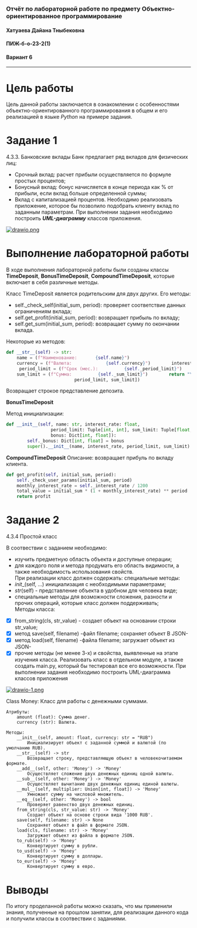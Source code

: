 ### Отчёт по лабораторной работе по предмету Объектно-ориентированное программирование
#### Хатуаева Дайана Тныбековна
#### ПИЖ-б-о-23-2(1)
#### Вариант 6
<hr>

# Цель работы
Цель данной работы заключается в ознакомлении с особенностями объектно-ориентированного программирования
в общем и его реализацией в языке *Python* на примере задания.

# Задание 1
4.3.3. Банковские вклады 
Банк предлагает ряд вкладов для физических лиц: 
- Срочный вклад: расчет прибыли осуществляется по формуле простых процентов; 
- Бонусный вклад: бонус начисляется в конце периода как % от прибыли, если вклад больше определенной суммы; 
- Вклад с капитализацией процентов. 
Необходимо реализовать приложение, которое бы позволило подобрать клиенту вклад по заданным параметрам. 
При выполнении задания необходимо построить ***UML-диаграмму*** классов приложения.

[![drawio.png](https://i.postimg.cc/1tmYkfb2/drawio.png)](https://postimg.cc/Nyn4Tfsk)

# Выполнение лабораторной работы
В ходе выполнения лабораторной работы были созданы классы **TimeDeposit**, **BonusTimeDeposit**, **CompoundTimeDeposit**, которые включает в себя различные методы.  

Класс TimeDeposit является родительским для двух других. Его методы:
 - self._check_self(initial_sum, period): проверяет соответствие данных ограничениям вклада;
 - self.get_profit(initial_sum, period): возвращает прибыль по вкладу;
- self.get_sum(initial_sum, period): возвращает сумму по окончании вклада.

Некоторые из методов:
```python
def __str__(self) -> str:
    name = (f"Наименование:       {self.name}")
    currency = (f"Валюта:             {self.currency}")        interest_rate = (f"Процентная ставка:           {self._interest_rate}%")
     period_limit = (f"Срок (мес.):          {self._period_limit}")
    sum_limit = (f"Сумма:          {self._sum_limit}")        return "\n".join([name, currency, interest_rate,
                          period_limit, sum_limit])
```
Возвращает строкое представление депозита.

**BonusTimeDeposit**

Метод инициализации:

```python
def __init__(self, name: str, interest_rate: float,
                 period_limit: Tuple[int, int], sum_limit: Tuple[float, float],
                 bonus: Dict[int, float]):
        self._bonus: Dict[int, float] = bonus
        super().__init__(name, interest_rate, period_limit, sum_limit)
```

**CompoundTimeDeposit** 
Описание: возвращает прибуль по вкладу клиента.
```python
def get_profit(self, initial_sum, period):
    self._check_user_params(initial_sum, period)
    monthly_interest_rate = self._interest_rate / 1200
    total_value = initial_sum * (1 + monthly_interest_rate) ** period        profit = total_value - initial_sum
    return profit
```
# Задание 2
4.3.4 Простой класс

В соотвествии с заданием необходимо:
- изучить предметную область объекта и доступные операции; 
- для каждого поля и метода продумать его область видимости, а также необходимость использования свойств.
<br> При реализации класс должен содержать:
специальные методы: 
- _init__(self, ...) инициализация с необходимыми параметрами; 
- _str_(self) - представление объекта в удобном для человека виде; 
- специальные методы для возможности сложения, разности и прочих операций, которые класс должен поддерживать; 
<br> Методы класса: 
-[x] from_string(cls, str_value) - создает объект на основании строки str_value;  
-[x] метод save(self, filename) -файл filename; сохраняет объект B JSON-
-[x] метод load(self, filename) -файла filename; загружает объект из JSON-
-[x] прочие методы (не менее 3-х) и свойства, выявленные на этапе изучения класса. 
Реализовать класс в отдельном модуле, а также создать main.py, который бы тестировал все его возможности. 
При выполнении задания необходимо построить UML-диаграмма классов приложения 

[![drawio-1.png](https://i.postimg.cc/130kbhfg/drawio-1.png)](https://postimg.cc/756tTR1D)

Class Money: Класс для работы с денежными суммами.
    
    Атрибуты:
        amount (float): Сумма денег.
        currency (str): Валюта.
        
    Методы:
        __init__(self, amount: float, currency: str = "RUB")
            Инициализирует объект с заданной суммой и валютой (по умолчанию RUB).
        __str__(self) -> str
            Возвращает строку, представляющую объект в человекочитаемом формате.
        __add__(self, other: 'Money') -> 'Money'
            Осуществляет сложение двух денежных единиц одной валюты.
        __sub__(self, other: 'Money') -> 'Money'
            Осуществляет вычитание двух денежных единиц единой валюты.
        __mul__(self, multiplier: Union[int, float]) -> 'Money'
            Умножает сумму на числовой множитель.
        __eq__(self, other: 'Money') -> bool
            Проверяет равенство двух денежных единиц.
        from_string(cls, str_value: str) -> 'Money'
            Создает объект на основе строки вида '1000 RUB'.
        save(self, filename: str) -> None
            Сохраняет объект в файл в формате JSON. 
        load(cls, filename: str) -> 'Money'
            Загружает объект из файла в формате JSON.
        to_rub(self) -> 'Money'
            Конвертирует сумму в рубли.
        to_usd(self) -> 'Money'
            Конвертирует сумму в доллары.
        to_eur(self) -> 'Money'
            Конвертирует сумму в евро.

# Выводы
По итогу проделанной работы можно  сказать, что мы применили знания, полученные на прошлом занятии, для реализации данного кода и получили классы в соотвествии с заданиями.
